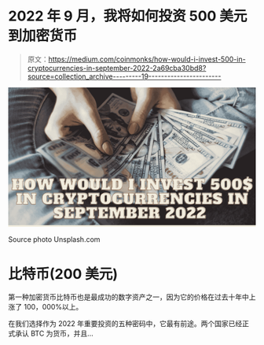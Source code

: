 # 2022 年 9 月，我将如何投资 500 美元到加密货币

> 原文：<https://medium.com/coinmonks/how-would-i-invest-500-in-cryptocurrencies-in-september-2022-2a69cba30bd8?source=collection_archive---------19----------------------->

![](img/d41fabad1dd9937209a320849fcfa1a4.png)

Source photo Unsplash.com

# 比特币(200 美元)

第一种加密货币比特币也是最成功的数字资产之一，因为它的价格在过去十年中上涨了 100，000%以上。

在我们选择作为 2022 年重要投资的五种密码中，它最有前途。两个国家已经正式承认 BTC 为货币，并且…
